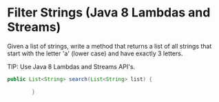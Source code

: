 # Filter Strings (Java 8 Lambdas and Streams)

Given a list of strings, write a method that returns a list of all strings that start with the letter 'a' (lower case) and have exactly 3 letters. 

TIP: Use Java 8 Lambdas and Streams API's.

````java
public List<String> search(List<String> list) {
    
        }

````